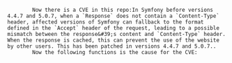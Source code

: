 
            Now there is a CVE in this repo:In Symfony before versions 4.4.7 and 5.0.7, when a `Response` does not contain a `Content-Type` header, affected versions of Symfony can fallback to the format defined in the `Accept` header of the request, leading to a possible mismatch between the response&#39;s content and `Content-Type` header. When the response is cached, this can prevent the use of the website by other users. This has been patched in versions 4.4.7 and 5.0.7..
            Now the following functions is the cause for the CVE:
            